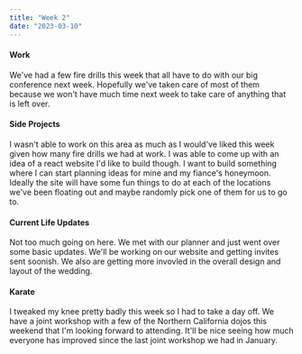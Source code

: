 ```yaml
---
title: "Week 2"
date: "2023-03-10"
---
```


#### Work

We've had a few fire drills this week that all have to do with our big conference next week. Hopefully we've taken care of most of them because we won't have much time next week to take care of anything that is left over.

#### Side Projects

I wasn't able to work on this area as much as I would've liked this week given how many fire drills we had at work. I was able to come up with an idea of a react website I'd like to build though. I want to build something where I can start planning ideas for mine and my fiance's honeymoon. Ideally the site will have some fun things to do at each of the locations we've been floating out and maybe randomly pick one of them for us to go to.

#### Current Life Updates

Not too much going on here. We met with our planner and just went over some basic updates. We'll be working on our website and getting invites sent soonish. We also are getting more invovled in the overall design and layout of the wedding.

#### Karate

I tweaked my knee pretty badly this week so I had to take a day off. We have a joint workshop with a few of the Northern California dojos this weekend that I'm looking forward to attending. It'll be nice seeing how much everyone has improved since the last joint workshop we had in January.
